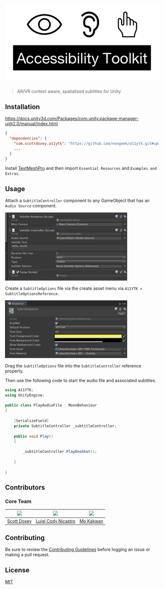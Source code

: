 # ![A11YTK](logo.png)

> AR/VR context aware, spatialized subtitles for Unity

## Installation

<https://docs.unity3d.com/Packages/com.unity.package-manager-ui@2.0/manual/index.html>

```json
{
  "dependencies": {
    "com.scottdoxey.a11ytk": "https://github.com/neogeek/a11ytk.git#upm",
    ...
  }
}
```

Install [TextMeshPro](https://docs.unity3d.com/Manual/com.unity.textmeshpro.html) and then import `Essential Resources` and `Examples and Extras`.

## Usage

Attach a `SubtitleController` component to any GameObject that has an `Audio Source` component.

<img src="Screenshots/components.png" width="400">

Create a `SubtitleOptions` file via the create asset menu via `A11YTK > SubtitleOptionsReference`.

<img src="Screenshots/options.png" width="400">

Drag the `SubtitleOptions` file into the `SubtitleController` reference property.

Then use the following code to start the audio file and associated subtitles.

```csharp
using A11YTK;
using UnityEngine;

public class PlayAudioFile : MonoBehaviour
{

    [SerializeField]
    private SubtitleController _subtitleController;

    public void Play()
    {

        _subtitleController.PlayOneShot();

    }

}
```

## Contributors

### Core Team

| <img src="https://avatars2.githubusercontent.com/u/6753?s=150" width="150"> | <img src="https://avatars2.githubusercontent.com/u/58125435?s=150" width="150"> | <img src="https://avatars2.githubusercontent.com/u/315474?s=150" width="150"> |
| --------------------------------------------------------------------------- | ------------------------------------------------------------------------------- | ----------------------------------------------------------------------------- |
| [Scott Doxey](https://github.com/neogeek)                                   | [Luigi Cody Nicastro](https://github.com/luiginicastro)                         | [Mo Kakwan](https://github.com/luiwavewashginicastro)                         |

## Contributing

Be sure to review the [Contributing Guidelines](https://github.com/neogeek/A11YTK/blob/master/CONTRIBUTING.md) before logging an issue or making a pull request.

## License

[MIT](https://github.com/neogeek/A11YTK/blob/master/LICENSE)
